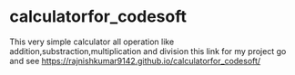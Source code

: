 # calculatorfor_codesoft
This very simple calculator all operation like addition,substraction,multiplication and division
this link for my project go and see
 https://rajnishkumar9142.github.io/calculatorfor_codesoft/
